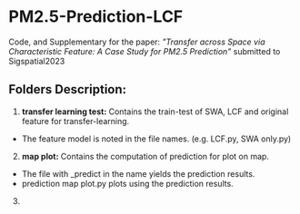 # PM2.5-Prediction-LCF
Code, and Supplementary for the paper: _"Transfer across Space via Characteristic Feature: A Case Study for PM2.5 Prediction"_ submitted to Sigspatial2023

## Folders Description:
1. **transfer learning test:** Contains the train-test of SWA, LCF and original feature for transfer-learning.
  * The feature model is noted in the file names. (e.g. LCF.py, SWA only.py)
2. **map plot:** Contains the computation of prediction for plot on map.
  * The file with _predict in the name yields the prediction results.
  * prediction map plot.py plots using the prediction results.
3. 
